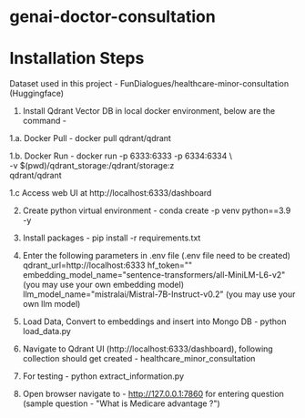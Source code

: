 # genai-doctor-consultation

# Installation Steps

Dataset used in this project - FunDialogues/healthcare-minor-consultation (Huggingface)

1. Install Qdrant Vector DB in local docker environment, below are the command - 

1.a. Docker Pull - 
docker pull qdrant/qdrant

1.b. Docker Run - 
docker run -p 6333:6333 -p 6334:6334 \                                                 
    -v $(pwd)/qdrant_storage:/qdrant/storage:z \
    qdrant/qdrant

1.c Access web UI at http://localhost:6333/dashboard

2. Create python virtual environment - conda create -p venv python==3.9 -y

2. Install packages - pip install -r requirements.txt

3. Enter the following parameters in .env file (.env file need to be created)
qdrant_url=http://localhost:6333
hf_token="<your own hugging face token>"
embedding_model_name="sentence-transformers/all-MiniLM-L6-v2" (you may use your own embedding model)
llm_model_name="mistralai/Mistral-7B-Instruct-v0.2" (you may use your own llm model)

4. Load Data, Convert to embeddings and insert into Mongo DB - python load_data.py

5. Navigate to Qdrant UI (http://localhost:6333/dashboard), following collection should get created - healthcare_minor_consultation

6. For testing - python extract_information.py

7. Open browser navigate to - http://127.0.0.1:7860 for entering question (sample question - "What is Medicare advantage ?")
